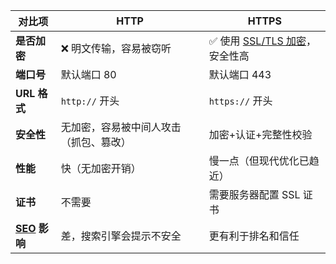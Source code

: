 | 对比项                          | HTTP                | HTTPS                                                                                                            |
| ---------------------------- | ------------------- | ---------------------------------------------------------------------------------------------------------------- |
| **是否加密**                     | ❌ 明文传输，容易被窃听        | ✅ 使用 [SSL/TLS 加密](obsidian://open?vault=learn_markdown&file=%E6%B5%8F%E8%A7%88%E5%99%A8%2FHTTP%2FSSL%2CTLS)，安全性高 |
| **端口号**                      | 默认端口 80             | 默认端口 443                                                                                                         |
| **URL 格式**                   | `http://` 开头        | `https://` 开头                                                                                                    |
| **安全性**                      | 无加密，容易被中间人攻击（抓包、篡改） | 加密+认证+完整性校验                                                                                                      |
| **性能**                       | 快（无加密开销）            | 慢一点（但现代优化已趋近）                                                                                                    |
| **证书**                       | 不需要                 | 需要服务器配置 SSL 证书                                                                                                   |
| **[SEO](浏览器/网页相关/SEO相关) 影响** | 差，搜索引擎会提示不安全        | 更有利于排名和信任                                                                                                        |
